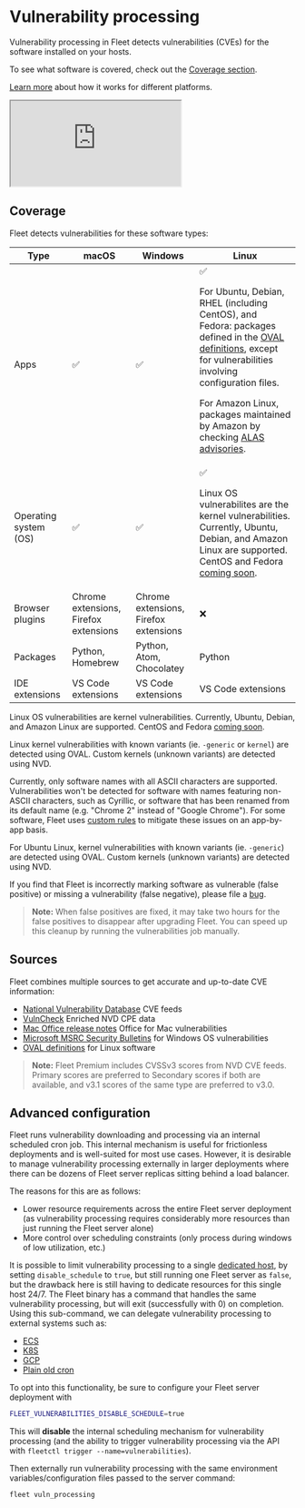 # Vulnerability processing

Vulnerability processing in Fleet detects vulnerabilities (CVEs) for the software installed on your hosts.

To see what software is covered, check out the [Coverage section](#coverage).

[Learn more](https://github.com/fleetdm/fleet/blob/main/docs/Contributing/guides/vulnerability-processing.md) about how it works for different platforms.

<div purpose="embedded-content">
   <iframe src="https://www.youtube.com/embed/amJFecMWyvI" allowfullscreen></iframe>
</div>

## Coverage

Fleet detects vulnerabilities for these software types:

| Type                | macOS                                      | Windows                                          | Linux                                                                                                                                                                                                                                                                                                                                                  |
| ------------------- | ------------------------------------------ | ------------------------------------------------ |--------------------------------------------------------------------------------------------------------------------------------------------------------------------------------------------------------------------------------------------------------------------------------------------------------------------------------------------------------|
| Apps                | ✅                                         | ✅                                               | ✅ <p>For Ubuntu, Debian, RHEL (including CentOS), and Fedora: packages defined in the [OVAL definitions](https://github.com/fleetdm/nvd/blob/master/oval_sources.json), except for vulnerabilities involving configuration files.</p><p>For Amazon Linux, packages maintained by Amazon by checking [ALAS advisories](https://alas.aws.amazon.com/).</p>   |
| Operating system (OS) | ✅                                         | ✅                                            | ✅ <p>Linux OS vulnerabilites are the kernel vulnerabilities. Currently, Ubuntu, Debian, and Amazon Linux are supported. CentOS and Fedora [coming soon](https://github.com/fleetdm/fleet/issues/31495).</p>  |
| Browser plugins     | Chrome extensions, Firefox extensions      | Chrome extensions, Firefox extensions            | ❌                                                                                                                                                                                                                                                                                                                                                      |
| Packages            | Python, Homebrew  | Python, Atom, Chocolatey | Python |
| IDE extensions      | VS Code extensions | VS Code extensions | VS Code extensions                                                                                                                                                                                                                                                                                                                                     |

Linux OS vulnerabilities are kernel vulnerabilities. Currently, Ubuntu, Debian, and Amazon Linux are supported. CentOS and Fedora [coming soon](https://github.com/fleetdm/fleet/issues/31495).

Linux kernel vulnerabilities with known variants (ie. `-generic` or `kernel`) are detected using OVAL. Custom kernels (unknown variants) are detected using NVD.

Currently, only software names with all ASCII characters are supported. Vulnerabilities won't be detected for software with names featuring non-ASCII characters, such as Cyrillic, or software that has been renamed from its default name (e.g. "Chrome 2" instead of "Google Chrome"). For some software, Fleet uses [custom rules](https://github.com/fleetdm/fleet/blob/main/server/vulnerabilities/nvd/cpe_translations.json) to mitigate these issues on an app-by-app basis.

For Ubuntu Linux, kernel vulnerabilities with known variants (ie. `-generic`) are detected using OVAL. Custom kernels (unknown variants) are detected using NVD.

If you find that Fleet is incorrectly marking software as vulnerable (false positive) or missing a vulnerability (false negative), please file a [bug](https://github.com/fleetdm/fleet/issues/new?template=bug-report.md). 
> **Note:** When false positives are fixed, it may take two hours for the false positives to disappear after upgrading Fleet. You can speed up this cleanup by running the vulnerabilities job manually.

## Sources

Fleet combines multiple sources to get accurate and up-to-date CVE information:
- [National Vulnerability Database](https://nvd.nist.gov/developers/vulnerabilities) CVE feeds
- [VulnCheck](https://vulncheck.com/) Enriched NVD CPE data
- [Mac Office release notes](https://learn.microsoft.com/en-us/officeupdates/release-notes-office-for-mac) Office for Mac vulnerabilities
- [Microsoft MSRC Security Bulletins](https://msrc.microsoft.com/update-guide) for Windows OS vulnerabilities
- [OVAL definitions](https://github.com/fleetdm/nvd/blob/master/oval_sources.json) for Linux software

> **Note:** Fleet Premium includes CVSSv3 scores from NVD CVE feeds. Primary scores are preferred to Secondary scores if both are available, and v3.1 scores of the same type are preferred to v3.0.

## Advanced configuration

Fleet runs vulnerability downloading and processing via an internal scheduled cron job. This internal mechanism is useful for frictionless deployments and is well-suited for most use cases. However, it is desirable to manage vulnerability processing externally in larger deployments where there can be dozens of Fleet server replicas sitting behind a load balancer.

The reasons for this are as follows:

- Lower resource requirements across the entire Fleet server deployment (as vulnerability processing requires considerably more resources than just running the Fleet server alone)
- More control over scheduling constraints (only process during windows of low utilization, etc.)

It is possible to limit vulnerability processing to a single [dedicated host](https://fleetdm.com/docs/deploying/configuration#current-instance-checks), by setting `disable_schedule` to `true`, but still running one Fleet server as `false`, but the drawback here is still having to dedicate resources for this single host 24/7. The Fleet binary has a command that handles the same vulnerability processing, but will exit (successfully with 0) on completion. Using this sub-command, we can delegate vulnerability processing to external systems such as:

- [ECS](https://docs.aws.amazon.com/AmazonECS/latest/developerguide/scheduling_tasks.html)
- [K8S](https://kubernetes.io/docs/tasks/job/automated-tasks-with-cron-jobs/)
- [GCP](https://cloud.google.com/run/docs/triggering/using-scheduler#create_job)
- [Plain old cron](https://en.wikipedia.org/wiki/Cron)

To opt into this functionality, be sure to configure your Fleet server deployment with

```bash
FLEET_VULNERABILITIES_DISABLE_SCHEDULE=true
```

This will **disable** the internal scheduling mechanism for vulnerability processing (and the ability to trigger vulnerability processing via the API with `fleetctl trigger --name=vulnerabilities`).

Then externally run vulnerability processing with the same environment variables/configuration files passed to the server command:

```text
fleet vuln_processing
```

<meta name="category" value="guides">
<meta name="authorGitHubUsername" value="noahtalerman">
<meta name="authorFullName" value="Noah Talerman">
<meta name="publishedOn" value="2024-07-12">
<meta name="articleTitle" value="Vulnerability processing">
<meta name="description" value="Find out how Fleet detects vulnerabilities and what software it covers.">
